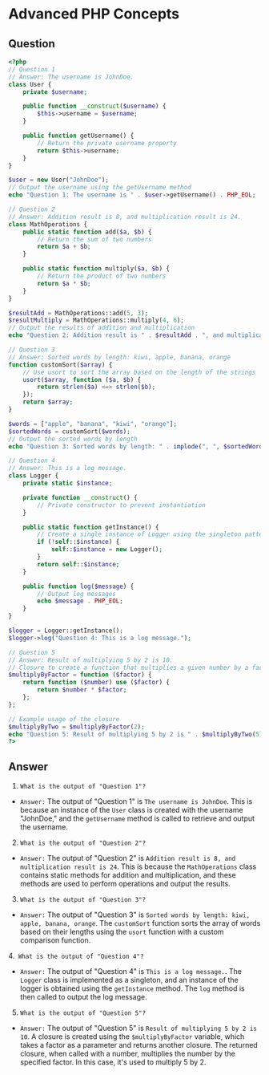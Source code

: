 # Advanced PHP Concepts

## Question

```php
<?php
// Question 1
// Answer: The username is JohnDoe.
class User {
    private $username;

    public function __construct($username) {
        $this->username = $username;
    }

    public function getUsername() {
        // Return the private username property
        return $this->username;
    }
}

$user = new User("JohnDoe");
// Output the username using the getUsername method
echo "Question 1: The username is " . $user->getUsername() . PHP_EOL;

// Question 2
// Answer: Addition result is 8, and multiplication result is 24.
class MathOperations {
    public static function add($a, $b) {
        // Return the sum of two numbers
        return $a + $b;
    }

    public static function multiply($a, $b) {
        // Return the product of two numbers
        return $a * $b;
    }
}

$resultAdd = MathOperations::add(5, 3);
$resultMultiply = MathOperations::multiply(4, 6);
// Output the results of addition and multiplication
echo "Question 2: Addition result is " . $resultAdd . ", and multiplication result is " . $resultMultiply . PHP_EOL;

// Question 3
// Answer: Sorted words by length: kiwi, apple, banana, orange
function customSort($array) {
    // Use usort to sort the array based on the length of the strings
    usort($array, function ($a, $b) {
        return strlen($a) <=> strlen($b);
    });
    return $array;
}

$words = ["apple", "banana", "kiwi", "orange"];
$sortedWords = customSort($words);
// Output the sorted words by length
echo "Question 3: Sorted words by length: " . implode(", ", $sortedWords) . PHP_EOL;

// Question 4
// Answer: This is a log message.
class Logger {
    private static $instance;

    private function __construct() {
        // Private constructor to prevent instantiation
    }

    public static function getInstance() {
        // Create a single instance of Logger using the singleton pattern
        if (!self::$instance) {
            self::$instance = new Logger();
        }
        return self::$instance;
    }

    public function log($message) {
        // Output log messages
        echo $message . PHP_EOL;
    }
}

$logger = Logger::getInstance();
$logger->log("Question 4: This is a log message.");

// Question 5
// Answer: Result of multiplying 5 by 2 is 10.
// Closure to create a function that multiplies a given number by a factor
$multiplyByFactor = function ($factor) {
    return function ($number) use ($factor) {
        return $number * $factor;
    };
};

// Example usage of the closure
$multiplyByTwo = $multiplyByFactor(2);
echo "Question 5: Result of multiplying 5 by 2 is " . $multiplyByTwo(5) . PHP_EOL;
?>
```

## Answer

1. `What is the output of "Question 1"?`
- `Answer:` The output of "Question 1" is `The username is JohnDoe`. This is because an instance of the `User` class is created with the username "JohnDoe," and the `getUsername` method is called to retrieve and output the username.

2. `What is the output of "Question 2"?`
- `Answer:` The output of "Question 2" is `Addition result is 8, and multiplication result is 24`. This is because the `MathOperations` class contains static methods for addition and multiplication, and these methods are used to perform operations and output the results.

3. `What is the output of "Question 3"?`
- `Answer:` The output of "Question 3" is `Sorted words by length: kiwi, apple, banana, orange`. The `customSort` function sorts the array of words based on their lengths using the `usort` function with a custom comparison function.

4.` What is the output of "Question 4"?`
- `Answer:` The output of "Question 4" is `This is a log message.`. The `Logger` class is implemented as a singleton, and an instance of the logger is obtained using the `getInstance` method. The `log` method is then called to output the log message.

5. `What is the output of "Question 5"?`
- `Answer:` The output of "Question 5" is `Result of multiplying 5 by 2 is 10`. A closure is created using the `$multiplyByFactor` variable, which takes a factor as a parameter and returns another closure. The returned closure, when called with a number, multiplies the number by the specified factor. In this case, it's used to multiply 5 by 2.
